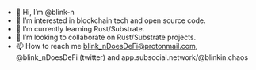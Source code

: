 - 👋 Hi, I’m @blink-n
- 👀 I’m interested in blockchain tech and open source code.
- 🌱 I’m currently learning Rust/Substrate.
- 💞️ I’m looking to collaborate on Rust/Substrate projects.
- 📫 How to reach me blink_nDoesDeFi@protonmail.com, @blink_nDoesDeFi (twitter) and app.subsocial.network/@blinkin.chaos

<!---
blink-n/blink-n is a ✨ special ✨ repository because its `README.md` (this file) appears on your GitHub profile.
You can click the Preview link to take a look at your changes.
--->
